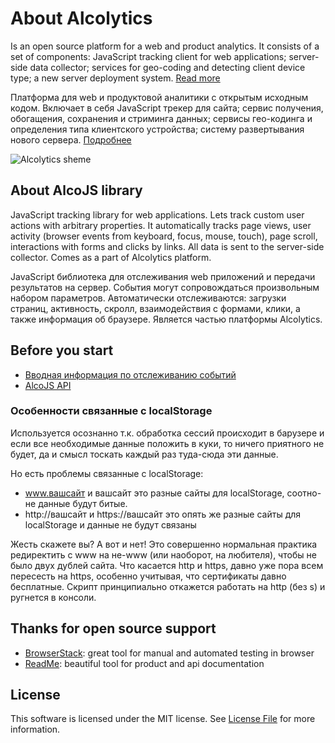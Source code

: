 # About Alcolytics

Is an open source platform for a web and product analytics. 
It consists of a set of components: JavaScript tracking client for web applications; 
server-side data collector; services for geo-coding and detecting client device type; 
a new server deployment system.
[Read more](https://alco.readme.io/docs/web-tracking)

Платформа для web и продуктовой аналитики с открытым исходным кодом.
Включает в себя JavaScript трекер для сайта; сервис получения, обогащения,
сохранения и стриминга данных; сервисы гео-кодинга и определения типа клиентского устройства;
систему развертывания нового сервера.
[Подробнее](https://alco.readme.io/docs/web-tracking) 

![Alcolytics sheme](https://raw.githubusercontent.com/alcolytics/alco-tracker/master/docs/alco-scheme.png)

## About AlcoJS library

JavaScript tracking library for web applications. Lets track custom user actions with arbitrary properties. It automatically tracks page views, user activity (browser events from keyboard, focus, mouse, touch), page scroll, interactions with forms and clicks by links. All data is sent to the server-side collector. Comes as a part of Alcolytics platform.

JavaScript библиотека для отслеживания web приложений и передачи  результатов на сервер. События могут сопровождаться произвольным набором параметров. Автоматически отслеживаются: загрузки страниц, активность, скролл, взаимодействия с формами, клики, а также информация об браузере. Является частью платформы Alcolytics.

## Before you start

- [Вводная информация по отслеживанию событий](https://alco.readme.io/docs/web-tracking)
- [AlcoJS API](https://alco.readme.io/docs/js-api) 

### Особенности связанные с localStorage

Используется осознанно т.к. обработка сессий происходит в барузере и если все необходимые данные положить в куки, 
то ничего приятного не будет, да и смысл тоскать каждый раз туда-сюда эти данные.

Но есть проблемы связанные с localStorage:

- www.вашсайт и вашсайт это разные сайты для localStorage, соотно-не данные будут битые.
- http://вашсайт и https://вашсайт это опять же разные сайты для localStorage и данные не будут связаны

Жесть скажете вы? А вот и нет! Это совершенно нормальная практика редиректить с www на не-www (или наоборот, на любителя),
чтобы не было двух дублей сайта. Что касается http и https, давно уже пора всем пересесть на https, особенно учитывая,
что сертификаты давно бесплатные. 
Скрипт принципиально откажется работать на http (без s) и ругнется в консоли.

## Thanks for open source support

- [BrowserStack](https://www.browserstack.com): great tool for manual and automated testing in browser
- [ReadMe](https://readme.io): beautiful tool for product and api documentation


## License

This software is licensed under the MIT license. See [License File](LICENSE) for more information.

